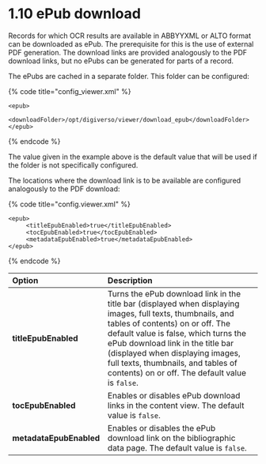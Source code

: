 # 1.10 ePub download

Records for which OCR results are available in ABBYYXML or ALTO format can be downloaded as ePub. The prerequisite for this is the use of external PDF generation. The download links are provided analogously to the PDF download links, but no ePubs can be generated for parts of a record. 

The ePubs are cached in a separate folder. This folder can be configured:

{% code title="config\_viewer.xml" %}
```markup
<epub>
    <downloadFolder>/opt/digiverso/viewer/download_epub</downloadFolder>
</epub>
```
{% endcode %}

The value given in the example above is the default value that will be used if the folder is not specifically configured. 

The locations where the download link is to be available are configured analogously to the PDF download:

{% code title="config.viewer.xml" %}
```markup
<epub>
     <titleEpubEnabled>true</titleEpubEnabled>
     <tocEpubEnabled>true</tocEpubEnabled>
     <metadataEpubEnabled>true</metadataEpubEnabled>
</epub>
```
{% endcode %}

| **Option** | Description  |
| :--- | :--- |
| **titleEpubEnabled** | Turns the ePub download link in the title bar \(displayed when displaying images, full texts, thumbnails, and tables of contents\) on or off. The default value is false, which turns the ePub download link in the title bar \(displayed when displaying images, full texts, thumbnails, and tables of contents\) on or off. The default value is `false`. |
| **tocEpubEnabled** | Enables or disables ePub download links in the content view. The default value is `false`. |
| **metadataEpubEnabled** | Enables or disables the ePub download link on the bibliographic data page. The default value is `false`. |

